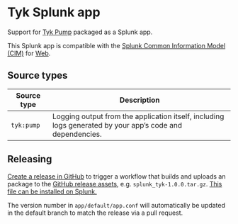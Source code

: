 # Tyk Splunk app

Support for [Tyk Pump](https://github.com/TykTechnologies/tyk-pump) packaged as a Splunk app.

This Splunk app is compatible with the [Splunk Common Information Model (CIM)](https://docs.splunk.com/Documentation/CIM/5.0.1/User/Overview) for [Web](https://docs.splunk.com/Documentation/CIM/5.0.1/User/Web).

## Source types

| Source type     | Description                                                                                                                  |
|-----------------|------------------------------------------------------------------------------------------------------------------------------|
| `tyk:pump`      | Logging output from the application itself, including logs generated by your app’s code and dependencies.                    |

## Releasing

[Create a release in GitHub](https://docs.github.com/en/repositories/releasing-projects-on-github/managing-releases-in-a-repository#creating-a-release) to trigger a workflow that builds and uploads an package to the [GitHub release assets](/releases), e.g. `splunk_tyk-1.0.0.tar.gz`. [This file can be installed on Splunk.](https://docs.splunk.com/Documentation/SplunkCloud/latest/Admin/PrivateApps)

The version number in `app/default/app.conf` will automatically be updated in the default branch to match the release via a pull request.
